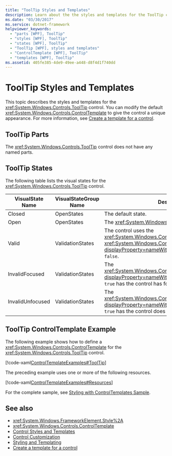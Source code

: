 ```yaml
---
title: "ToolTip Styles and Templates"
description: Learn about the the styles and templates for the ToolTip control allowing you to modify the default ControlTemplate to give the control a unique appearance.
ms.date: "03/30/2017"
ms.service: dotnet-framework
helpviewer_keywords: 
  - "parts [WPF], ToolTip"
  - "styles [WPF], ToolTip"
  - "states [WPF], ToolTip"
  - "ToolTip [WPF], styles and templates"
  - "ControlTemplate [WPF], ToolTip"
  - "templates [WPF], ToolTip"
ms.assetid: 405fe385-4de9-49ee-a448-d8f4d1f740dd
---
```

# ToolTip Styles and Templates

This topic describes the styles and templates for the <xref:System.Windows.Controls.ToolTip> control. You can modify the default <xref:System.Windows.Controls.ControlTemplate> to give the control a unique appearance. For more information, see [Create a template for a control](how-to-create-apply-template.md).  
  
## ToolTip Parts  

 The <xref:System.Windows.Controls.ToolTip> control does not have any named parts.  
  
## ToolTip States  

 The following table lists the visual states for the <xref:System.Windows.Controls.ToolTip> control.  
  
|VisualState Name|VisualStateGroup Name|Description|  
|-|-|-|  
|Closed|OpenStates|The default state.|  
|Open|OpenStates|The <xref:System.Windows.Controls.ToolTip> is visible.|  
|Valid|ValidationStates|The control uses the <xref:System.Windows.Controls.Validation> class and the <xref:System.Windows.Controls.Validation.HasError%2A?displayProperty=nameWithType> attached property is `false`.|  
|InvalidFocused|ValidationStates|The <xref:System.Windows.Controls.Validation.HasError%2A?displayProperty=nameWithType> attached property is `true` has the control has focus.|  
|InvalidUnfocused|ValidationStates|The <xref:System.Windows.Controls.Validation.HasError%2A?displayProperty=nameWithType> attached property is `true` has the control does not have focus.|  
  
## ToolTip ControlTemplate Example  

 The following example shows how to define a <xref:System.Windows.Controls.ControlTemplate> for the <xref:System.Windows.Controls.ToolTip> control.  
  
 [!code-xaml[ControlTemplateExamples#ToolTip](~/samples/snippets/csharp/VS_Snippets_Wpf/ControlTemplateExamples/CS/resources/tooltip.xaml#tooltip)]  
  
 The preceding example uses one or more of the following resources.  
  
 [!code-xaml[ControlTemplateExamples#Resources](~/samples/snippets/csharp/VS_Snippets_Wpf/ControlTemplateExamples/CS/resources/shared.xaml#resources)]  
  
 For the complete sample, see [Styling with ControlTemplates Sample](https://github.com/Microsoft/WPF-Samples/tree/master/Styles%20&%20Templates/IntroToStylingAndTemplating).  
  
## See also

- <xref:System.Windows.FrameworkElement.Style%2A>
- <xref:System.Windows.Controls.ControlTemplate>
- [Control Styles and Templates](control-styles-and-templates.md)
- [Control Customization](control-customization.md)
- [Styling and Templating](styles-templates-overview.md)
- [Create a template for a control](how-to-create-apply-template.md)

